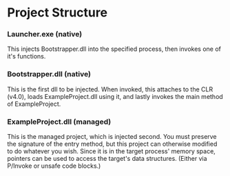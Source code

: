 # Project Structure

### Launcher.exe (native)

This injects Bootstrapper.dll into the specified process, then invokes one of it's functions.

### Bootstrapper.dll (native)

This is the first dll to be injected. When invoked, this attaches to the CLR (v4.0), loads
ExampleProject.dll using it, and lastly invokes the main method of ExampleProject.

### ExampleProject.dll (managed)

This is the managed project, which is injected second. You must preserve the signature of the
entry method, but this project can otherwise modified to do whatever you wish. Since it is in
the target process' memory space, pointers can be used to access the target's data structures.
(Either via P/Invoke or unsafe code blocks.)
